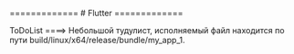 ============= # Flutter =============

ToDoList ====> Небольшой тудулист, исполняемый файл находится по пути build/linux/x64/release/bundle/my_app_1.

